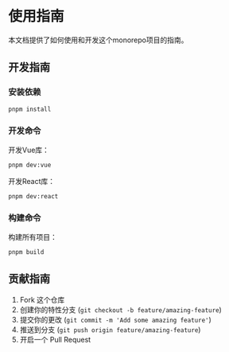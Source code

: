 # 使用指南

本文档提供了如何使用和开发这个monorepo项目的指南。

## 开发指南

### 安装依赖

```bash
pnpm install
```

### 开发命令

开发Vue库：
```bash
pnpm dev:vue
```

开发React库：
```bash
pnpm dev:react
```

### 构建命令

构建所有项目：
```bash
pnpm build
```

## 贡献指南

1. Fork 这个仓库
2. 创建你的特性分支 (`git checkout -b feature/amazing-feature`)
3. 提交你的更改 (`git commit -m 'Add some amazing feature'`)
4. 推送到分支 (`git push origin feature/amazing-feature`)
5. 开启一个 Pull Request